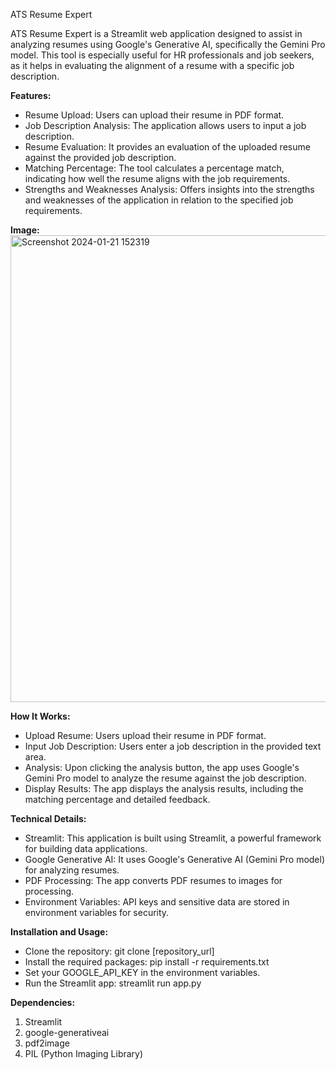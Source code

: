 ATS Resume Expert

ATS Resume Expert is a Streamlit web application designed to assist in analyzing resumes using Google's Generative AI, specifically the Gemini Pro model. This tool is especially useful for HR professionals and job seekers, as it helps in evaluating the alignment of a resume with a specific job description.

**Features:**
-  Resume Upload: Users can upload their resume in PDF format.
-  Job Description Analysis: The application allows users to input a job description.
-  Resume Evaluation: It provides an evaluation of the uploaded resume against the provided job description.
-  Matching Percentage: The tool calculates a percentage match, indicating how well the resume aligns with the job requirements.
-  Strengths and Weaknesses Analysis: Offers insights into the strengths and weaknesses of the application in relation to the specified job requirements.


**Image:**
<img width="747" alt="Screenshot 2024-01-21 152319" src="https://github.com/VarsaGupta/ATS-Tracking-LLM-Project-With-Gemini-Pro/assets/125072517/2e797d35-83ae-4e64-95af-1e13d5d8bdfa">


**How It Works:**
-  Upload Resume: Users upload their resume in PDF format.
- Input Job Description: Users enter a job description in the provided text area.
-  Analysis: Upon clicking the analysis button, the app uses Google's Gemini Pro model to analyze the resume against the job description.
- Display Results: The app displays the analysis results, including the matching percentage and detailed feedback.


**Technical Details:**
-  Streamlit: This application is built using Streamlit, a powerful framework for building data applications.
- Google Generative AI: It uses Google's Generative AI (Gemini  Pro model) for analyzing resumes.
- PDF Processing: The app converts PDF resumes to images for processing.
- Environment Variables: API keys and sensitive data are stored in environment variables for security.

**Installation and Usage:**

- Clone the repository:
   git clone [repository_url]
- Install the required packages:
   pip install -r requirements.txt
- Set your GOOGLE_API_KEY in the environment variables.
-  Run the Streamlit app:
   streamlit run app.py

**Dependencies:**
1. Streamlit
2. google-generativeai
3. pdf2image
4. PIL (Python Imaging Library)   

